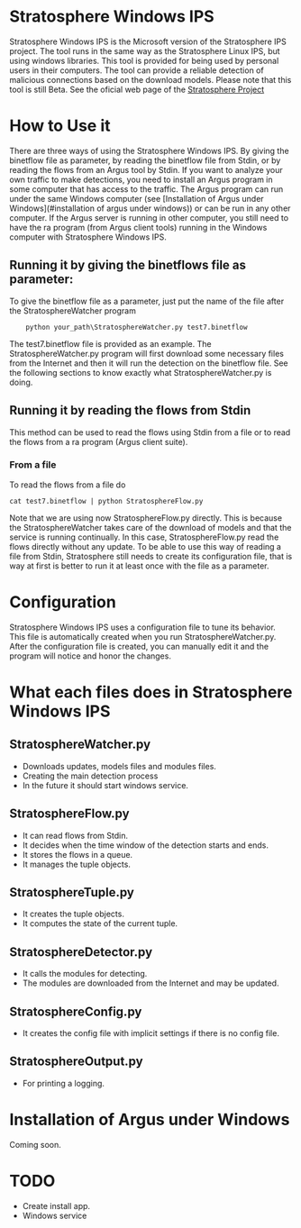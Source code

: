 # Stratosphere Windows IPS
Stratosphere Windows IPS is the Microsoft version of the Stratosphere IPS project. The tool runs in the same way as the Stratosphere Linux IPS, but using windows libraries.
This tool is provided for being used by personal users in their computers. The tool can provide a reliable detection of malicious connections based on the download models. Please note that this tool is still Beta.
See the oficial web page of the [Stratosphere Project](https://stratosphereips.org)

# How to Use it

There are three ways of using the Stratosphere Windows IPS. By giving the binetflow file as parameter, by reading the binetflow file from Stdin, or by reading the flows from an Argus tool by Stdin. If you want to analyze your own traffic to make detections, you need to install an Argus program
in some computer that has access to the traffic. The Argus program can run under the same Windows computer (see [Installation of Argus under Windows](#installation of argus under windows)) or can be run in any other computer.
If the Argus server is running in other computer, you still need to have the ra program (from Argus client tools) running in the Windows computer with Stratosphere Windows IPS.


## Running it by giving the binetflows file as parameter:
To give the binetflow file as a parameter, just put the name of the file after the StratosphereWatcher program

        python your_path\StratosphereWatcher.py test7.binetflow

The test7.binetflow file is provided as an example. The StratosphereWatcher.py program will first download some necessary files from the Internet and then it will run the detection on the binetflow file. 
    See the following sections to know exactly what StratosphereWatcher.py is doing.

## Running it by reading the flows from Stdin
This method can be used to read the flows using Stdin from a file or to read the flows from a ra program (Argus client suite).

### From a file
To read the flows from a file do

    cat test7.binetflow | python StratosphereFlow.py

Note that we are using now StratosphereFlow.py directly. This is because the StratosphereWatcher takes care of the download of models and that the service is running continually. In this case, StratosphereFlow.py read the flows directly without any update.
To be able to use this way of reading a file from Stdin, Stratosphere still needs to create its configuration file, that is way at first is better to run it at least once with the file as a parameter.

# Configuration
Stratosphere Windows IPS uses a configuration file to tune its behavior. This file is automatically created when you run StratosphereWatcher.py. After the configuration file is created, you can manually edit it and the program will notice and honor the changes. 


# What each files does in Stratosphere Windows IPS
## StratosphereWatcher.py 

- Downloads updates, models files and modules files.
- Creating the main detection process
- In the future it should start windows service.

## StratosphereFlow.py

- It can read flows from Stdin.
- It decides when the  time window of the detection starts and ends.
- It stores the flows in a queue.
- It manages the tuple objects.

## StratosphereTuple.py

- It creates the tuple objects.
- It computes the state of the current tuple.

## StratosphereDetector.py
- It calls the modules for detecting.
- The modules are downloaded from the Internet and may be updated.

## StratosphereConfig.py
- It creates the config file with implicit settings if there is no config file.

## StratosphereOutput.py
- For printing a logging.

# Installation of Argus under Windows
Coming soon.

# TODO
- Create install app.
- Windows service
